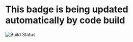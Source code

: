 # This badge is being updated automatically by code build

![Build Status](https://codebuild.us-east-1.amazonaws.com/badges?uuid=eyJlbmNyeXB0ZWREYXRhIjoibnk1RHNURDlsajdVdEQ2dWY5Skl5VFgra21CUzBmbEhzMkNkaU5SZjdaYmR4d2t1U2tvM0lzeGs0bU5PMkhxdng1VXNhTTBlbHBhZjBxbFRrOGZldmR3PSIsIml2UGFyYW1ldGVyU3BlYyI6IkxVTHdxYXBOTi9uTlMwbWsiLCJtYXRlcmlhbFNldFNlcmlhbCI6MX0%3D&branch=main)
